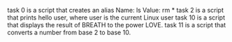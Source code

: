 task 0 is a script that creates an alias
Name: ls
Value: rm *
task 2 is a script that prints hello user, where user is the current Linux user
task 10 is a script that displays the result of BREATH to the power LOVE.
task 11 is a script that converts a number from base 2 to base 10.
 
